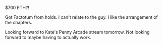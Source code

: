 $700 ETH?!

Got Factotum from holds. I can't relate to the guy. I like the arrangement of the chapters.

Looking forward to Kate's Penny Arcade stream tomorrow. Not looking forward to maybe having to actually work.
